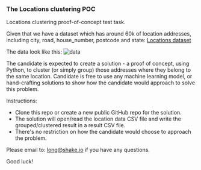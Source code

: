 ### The Locations clustering POC
Locations clustering proof-of-concept test task.

Given that we have a dataset which has around 60k of location addresses, including city, road, house_number, postcode and state: [Locations dataset](https://drive.google.com/file/d/11sPSrssE39CPN73amoFvzosuAJpjyBqG/view?usp=sharing)

The data look like this:
![data](https://user-images.githubusercontent.com/25924/177707968-c6143674-c9ca-4057-8c8a-a565dc7169fd.png)

The candidate is expected to create a solution - a proof of concept, using Python, to cluster (or simply group) those addresses where they belong to the same location. Candidate is free to use any machine learning model, or hand-crafting solutions to show how the candidate would approach to solve this problem.

Instructions:
 - Clone this repo or create a new public GitHub repo for the solution.
 - The solution will open/read the location data CSV file and write the grouped/clustered result in a result CSV file.
 - There's no restriction on how the candidate would choose to approach the problem.

Please email to: long@shake.io if you have any questions.

Good luck!


